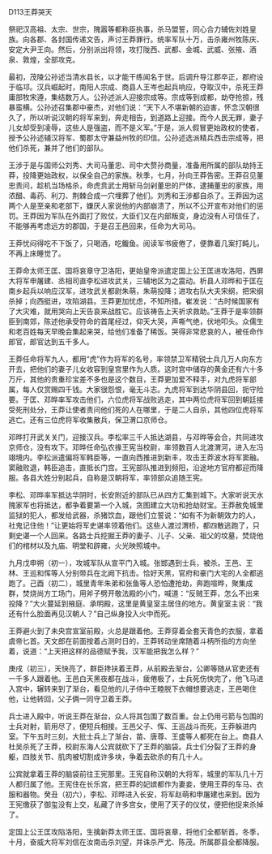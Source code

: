 D113王莽哭天

祭祀汉高祖、太宗、世宗，隗嚣等都称臣执事，杀马盟誓，同心合力辅佐刘姓皇族。向各郡、各封国传递文告，声讨王莽罪行。统率军队十万，击杀雍州牧陈庆、安定大尹王向。然后，分别派出将领，攻打陇西、武都、金城、武威、张掖、酒泉、敦煌，全部攻克。



最初，茂陵公孙述当清水县长，以才能干练闻名于世。后调升导江郡卒正，郡府设于临邛。汉兵崛起时，南阳人宗成、商县人王岑也起兵响应，夺取汉中，杀死王莽庸部牧宋遵，集结数万人。公孙述派人迎接宗成等。宗成等到成都，劫夺抢掠，残暴蛮横。公孙述召集郡中豪杰，对他们说：“天下人不堪新朝的迫害，怀念汉朝很久了，所以听说汉朝的将军来到，奔走相告，到道路上迎接。而今人民无罪，妻子儿女却受到凌辱，这些人是强盗，而不是义军。”于是，派人假冒更始政权的使者，授予公孙述辅汉将军、蜀郡太守兼益州牧的印信。公孙述选派精兵西击宗成等，把他们杀死，兼并了他们的部队。



王涉于是与国师公刘秀、大司马董忠、司中大赘孙商量，准备用所属的部队劫持王莽，投降更始政权，以保全自己的家族。秋季，七月，孙向王莽告密。王莽召见董忠责问，趁机当场格杀，命虎贲武士用斩马剑剁董忠的尸体，逮捕董忠的家族，用浓醋、毒药、利刀、荆棘合成一穴埋葬了他们。刘秀和王涉都自杀了。王莽因为这两个人是至亲和老部下，嫌厌人家说他的内部崩溃了，所以不公开宣布对他们的惩罚。王莽因为军队在外面打了败仗，大臣们又在内部叛变，身边没有人可信任了，不能够再考虑远方的郡国，于是召王邑回来，任命为大司马。

王莽忧闷得吃不下饭了，只喝酒，吃鳆鱼。阅读军书疲倦了，便靠着几案打盹儿，不再上床睡觉了。

王莽命太师王匡、国将哀章守卫洛阳，更始皇帝派遣定国上公王匡进攻洛阳，西屏大将军申屠建、丞相司直李松进攻武关，三辅地区为之震动。析县人邓晔和于匡在南乡起兵以响应汉军，进攻武关都尉朱萌，朱萌投降；进攻右队大夫宋纲，把宋纲杀掉；向西挺进，攻陷湖县。王莽更加忧虑，不知所措。崔发说：“古时候国家有了大灾难，就用哭向上天告哀来战胜它。应该祷告上天祈求救助。”王莽于是率领群臣到南郊，陈述他承受符命的首尾经过，仰天大哭，声嘶气绝，伏地叩头。众儒生和老百姓每天早晚会集起来哭，给他们准备了稀饭。哭得非常悲哀的人，被任命作郎官，郎官达到五千多人。



王莽任命将军九人，都用“虎”作为将军的名号，率领禁卫军精锐士兵几万人向东方开去，把他们的妻子儿女收容到皇宫里作为人质。这时宫中储存的黄金还有六十多万斤，其他的贵重珍宝差不多也是这个数目，王莽更加爱不释手，对九虎将军部属，每人仅赏赐四千钱。大家很怨恨，毫无斗志。九虎将军到达华阴县回，扼守险要。于匡、邓晔率军攻击他们，六位虎将军战败逃走，其中两位虎将军回到朝廷接受死刑处分，王莽让使者责问他们死的人在哪里，于是二人自杀，其他四位虎将军逃亡。还有三位虎将军收集散兵，保卫渭口京师仓。



邓晔打开武关关门，迎接汉兵。李松率三千人抵达湖县，与邓晔等会合，共同进攻京师仓，没有攻下。邓晔任命弘农掾王宪当校尉，率领数百人北渡渭河，进入左冯翊境内。李松派遣偏将军韩臣等，一直向西推进到新丰，攻击王莽波水将军窦融。窦融败退，韩臣追击，直抵长门宫。王宪部队推进到频阳，沿途地方官府都迎而降服。各县大姓分别起兵，自称是汉朝将军，率领部众追随王宪。



李松、邓晔率军抵达华阴时，长安附近的部队已从四方汇集到城下。大家听说天水隗家军也将抵达，都争着要第一个入城，贪图建立大功和抢劫财宝。王莽赦免城里监狱的犯人，都发给武器，杀猪饮血，跟他们立誓说：“如有不为新朝效力的人，社鬼记住他！”让更始将军史谌率领着他们。这些人渡过渭桥，都四散逃跑了，只剩史谌一个人回来。各路士兵挖掘王莽的妻子、儿子、父亲、祖父的坟墓，焚烧他们的棺材以及九庙、明堂和辟雍，火光映照城中。



九月戊申朔（初一），攻城军队从宣平门入城。张邯遇到士兵，被杀。王邑、王林、王巡和恽等人分别带兵在北阙下抗击。恰好天黑，官府和豪门大宅的人全都逃跑了。己酉（初二），城里青年朱弟和张鱼等人恐怕遭抢劫，奔跑喧晔，聚集成群，焚烧尚方工场门，用斧子劈开敬法殿的小门，喊道：“反贼王莽，怎么不出来投降？”大火蔓延到掖庭、承明殿，这里是黄皇室主居住的地方。黄皇室主说：“我还有什么脸面再见汉朝人？”自己纵身投入火中而死。



王莽避火到了未央宫宣室前殿，火总是跟着他。王莽穿着全套天青色的衣服，拿着虞帝匕首。天文郎在前面按着占测时日的，王莽转动坐席随着斗柄所指的方向坐着，说道：“上天把这样的品德赋予我，汉军能把我怎么样？”



庚戌（初三），天快亮了，群臣搀扶着王莽，从前殿去渐台，公卿等随从官吏还有一千多人跟着他。王邑白天黑夜都在战斗，疲倦极了，士兵死伤快完了，他飞马进入宫中，辗转来到了渐台，看见他的儿子侍中王睦脱下衣帽想要逃走，王邑喝住他，让他转回，父子俩一同守卫着王莽。



兵士进入殿中，听说王莽在渐台，众人将其包围了数百重。台上仍用弓箭与包围的士兵对射，箭用尽了，便短兵相接。王邑父子、恽、王巡战斗而死，王莽躲进内室。下午五时三刻，大批士兵上了渐台，苗、唐尊、王盛等人都死在台上。商县人杜吴杀死了王莽，校尉东海人公宾就砍下了王莽的脑袋。兵士们分裂了王莽的身躯，四肢关节、肌肉被切割成许多块，争着去砍杀的有几十人。



公宾就拿着王莽的脑袋前往王宪那里。王宪自称汉朝的大将军，城里的军队几十万人都归属了他。王宪住在长乐宫，把王莽的妃嫔都作为妻妾，使用王莽的车马、衣服和器物。癸丑（初六），李松、邓晔进入长安，将军赵萌和申屠建也来到。因为王宪缴获了御玺没有上交，私藏了许多宫女，使用了天子的仪仗，便把他捉来杀掉了。



定国上公王匡攻陷洛阳，生擒新莽太师王匡、国将哀章，将他们全都斩首。冬季，十月，奋威大将军刘信在汝南击杀刘望，并诛杀严尤、陈茂。所属郡县全都降服。